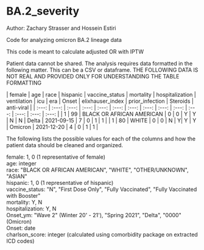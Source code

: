 # BA.2_severity
Author: Zachary Strasser and Hossein Estiri

Code for analyzing omicron BA.2 lineage data

This code is meant to calculate adjusted OR with IPTW

Patient data cannot be shared. The analysis requires data formatted in the following matter. This can be a CSV or dataframe. THE FOLLOWING DATA IS NOT REAL AND PROVIDED ONLY FOR UNDERSTANDING THE TABLE FORMATTING

| female | age | race | hispanic | vaccine_status | mortality | hospitalization | ventilation | icu | era | Onset | elixhauser_index | prior_infection | Steroids | anti-viral |
| :---: | :---: | :---: | :---: | :---: | :---: | :---: | :---: | :---: | :---: | :---: | :---: | :---: | :---: |
| 1 | 99 | BLACK OR AFRICAN AMERICAN | 0 | 0 | Y | Y | N | N |  Delta | 2021-09-15 | 7 |  0 | 1 | 1 |
| 1 | 80 | WHITE | 0 | 0 | N | Y| Y | Y |  Omicron | 2021-12-20 | 4 |  0 | 1 | 1 |

The following lists the possible values for each of the columns and how the patient data should be cleaned and organized.

female: 1, 0 (1 representative of female) <br> 
age: integer  <br> 
race: "BLACK OR AFRICAN AMERICAN", "WHITE", "OTHER/UNKNOWN", "ASIAN"  <br> 
hispanic: 1, 0 (1 representative of hispanic)  <br> 
vaccine_status: "N", "First Dose Only", "Fully Vaccinated", "Fully Vaccinated with Booster"  <br> 
mortality: Y, N  <br> 
hospitalization: Y, N  <br> 
Onset_ym: "Wave 2" (Winter 20' - 21'), "Spring 2021", "Delta", "0000" (Omicron)  <br> 
Onset: date  <br> 
charlson_score: integer  (calculated using comorbidity package on extracted ICD codes) 
